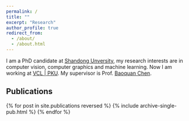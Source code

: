 ```yaml
---
permalink: /
title: ""
excerpt: "Research"
author_profile: true
redirect_from: 
  - /about/
  - /about.html
---
```


I am a PhD candidate at [Shandong Unversity](https://en.sdu.edu.cn), my research interests are in computer vision, computer graphics and machine learning. Now I am working at [VCL | PKU](http://vcl.pku.edu.cn/index.html). My supervisor is Prof. [Baoquan Chen](https://cfcs.pku.edu.cn/baoquan/).


Publications
------
<style style="text/css">
  	.hoverTable{
		width:85%; 
		border-collapse:collapse; 
		border: 0px;
	}
	.hoverTable td{ 
		padding:7px; border:#4e95f4 0px solid;
	}
	/* Define the default color for all the table rows */
	.hoverTable tr{
		background: #ffffff;
	}
	/* Define the hover highlight color for the table row */
    .hoverTable tr:hover {
          background-color: #f7f7f7;
    }
</style>

<table class="hoverTable">
  <col style="width:75%">
  <col style="width:25%">
  {% for post in site.publications reversed %}
    {% include archive-single-pub.html %}
  {% endfor %}
</table>
